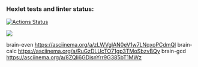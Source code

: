 ### Hexlet tests and linter status:
[![Actions Status](https://github.com/TEXHOMEHT/python-project-lvl1/workflows/hexlet-check/badge.svg)](https://github.com/TEXHOMEHT/python-project-lvl1/actions)

<a href="https://codeclimate.com/github/TEXHOMEHT/python-project-lvl1/maintainability"><img src="https://api.codeclimate.com/v1/badges/3061aa320c38b9253914/maintainability" /></a>

brain-even https://asciinema.org/a/zLWVglAN0eV1w7LNqxoPCdmQl
brain-calc https://asciinema.org/a/RuGzDLUcTO71gp3TMoSbzvBQy
brain-gcd https://asciinema.org/a/8ZQli6GDisnYrr9G385bT1MWz